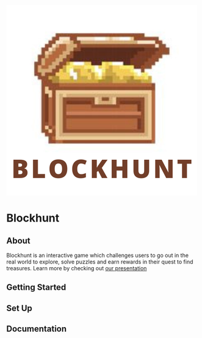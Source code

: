 ![alt text](./src/assets/ETHToronto%20Blockhunt%20Logo.png)
# Blockhunt

## About 
Blockhunt is an interactive game which challenges users to go out in the real world to explore, solve puzzles and earn rewards in their quest to find treasures. Learn more by checking out [our presentation](https://www.canva.com/design/DAFI1_9KeWw/YXPBsBImB2YYaKMRAnCpAA/view?utm_content=DAFI1_9KeWw&utm_campaign=designshare&utm_medium=link2&utm_source=sharebutton)

## Getting Started

## Set Up

## Documentation
